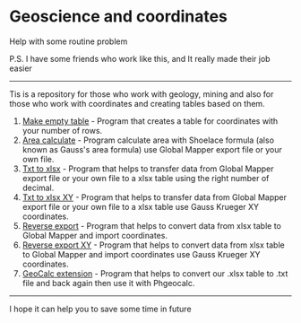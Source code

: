 # Geoscience and coordinates
Help with some routine problem

P.S. I have some friends who work like this, and It really made their job easier 

------

Tis is a repository for those who work with geology, mining and also for those who work with coordinates and creating tables based on them.

1. [Make empty table](https://github.com/Branhellward/Geoscience-and-coordinates/tree/main/Make%20empty%20table) - Program that creates a table for coordinates with your number of rows.
2. [Area calculate](https://github.com/Branhellward/Geoscience-and-coordinates/tree/main/Area%20calculate) - Program calculate area with Shoelace formula (also known as Gauss's area formula) use Global Mapper export file or your own file.
3. [Txt to xlsx](https://github.com/Branhellward/Geoscience-and-coordinates/tree/main/Txt%20to%20Xlsx) - Program that helps to transfer data from Global Mapper export file or your own file to a xlsx table using the right number of decimal.
4. [Txt to xlsx XY](https://github.com/Branhellward/Geoscience-and-coordinates/tree/main/Txt%20to%20Xlsx%20XY) - Program that helps to transfer data from Global Mapper export file or your own file to a xlsx table use Gauss Krueger XY coordinates.
5. [Reverse export](https://github.com/Branhellward/Geoscience-and-coordinates/tree/main/Reverse%20export) - Program that helps to convert data from xlsx table to Global Mapper and import coordinates.
6. [Reverse export XY](https://github.com/Branhellward/Geoscience-and-coordinates/tree/main/Reverse%20export%20XY) - Program that helps to convert data from xlsx table to Global Mapper and import coordinates use Gauss Krueger XY coordinates.
7. [GeoCalc extension](https://github.com/Branhellward/Geoscience-and-coordinates/tree/main/GeoCalc%20extension) - Program that helps to convert our .xlsx table to .txt file and back again then use it with Phgeocalc.
------

I hope it can help you to save some time in future

